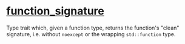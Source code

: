 # [function_signature](function_signature.hpp)

Type trait which, given a function type, returns the function's "clean" signature, i.e. without `noexcept` or the wrapping `std::function` type.